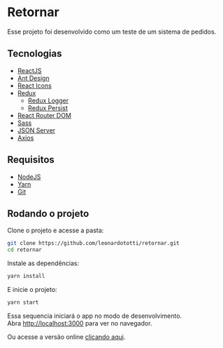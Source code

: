 # Retornar

Esse projeto foi desenvolvido como um teste de um sistema de pedidos.

## Tecnologias
- [ReactJS](https://reactjs.org)
- [Ant Design](https://ant.design)
- [React Icons](https://react-icons.github.io/react-icons/)
- [Redux](https://redux.js.org/introduction/getting-started)
	- [Redux Logger](https://github.com/LogRocket/redux-logger)
	- [Redux Persist](https://github.com/rt2zz/redux-persist)
- [React Router DOM](https://reactrouter.com/web/guides/quick-start)
- [Sass](https://sass-lang.com)
- [JSON Server](https://github.com/typicode/json-server)
- [Axios](https://axios-http.com/ptbr/docs/intro)

## Requisitos
- [NodeJS](https://nodejs.org/en/)
- [Yarn](https://yarnpkg.com/)
- [Git](https://git-scm.com/)

## Rodando o projeto

Clone o projeto e acesse a pasta:

```bash
git clone https://github.com/leonardototti/retornar.git
cd retornar
```

Instale as dependências:

```bash
yarn install
```

E inicie o projeto:

```bash
yarn start
```

Essa sequencia iniciará o app no modo de desenvolvimento.\
Abra [http://localhost:3000](http://localhost:3000) para ver no navegador.

Ou acesse a versão online [clicando aqui](https://retornar.vercel.app/).